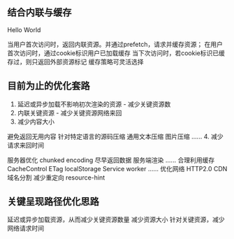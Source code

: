 ## 结合内联与缓存
<html>
  <head>
    <!-- 内联index.css -->
    <style>/* styles */</style>
    <link rel="prefetch" href="index.css">
  </head>
  <body>
    <p>Hello World</p>
  </body>
</html>
当用户首次访问时，返回内联资源。并通过prefetch，请求并缓存资源；
在用户首次访问时，通过cookie标识用户已加载缓存
当下次访问时，若cookie标识已缓存过，则只返回外部资源标记
缓存策略可灵活选择

## 目前为止的优化套路
1. 延迟或异步加载不影响初次渲染的资源 - 减少关键资源数
2. 内联关键资源 - 减少关键资源网络来回
3. 减少内容大小

避免返回无用内容
针对特定语言的源码压缩
通用文本压缩
图片压缩
......
4. 减少请求来回时间

服务器优化
chunked encoding
尽早返回数据
服务端渲染
......
合理利用缓存
CacheControl
ETag
localStorage
Service worker
......
优化网络
HTTP2.0
CDN
域名分割
减少重定向
resource-hint

## 关键呈现路径优化思路

延迟或异步加载资源，从而减少关键资源数量
减少资源大小
针对关键资源，减少网络请求时间